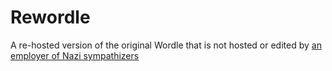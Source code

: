 # Rewordle

A re-hosted version of the original Wordle that is not hosted or edited by [an employer of Nazi sympathizers](https://honestreporting.com/outrage-new-york-times-rehires-pro-hitler-freelancer-soliman-hijjy-in-gaza/)
